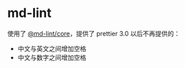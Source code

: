 # md-lint

使用了 [@md-lint/core](https://github.com/lint-md/lint-md)，提供了 prettier 3.0 以后不再提供的：

- 中文与英文之间增加空格
- 中文与数字之间增加空格
